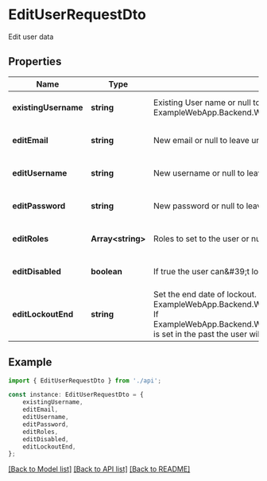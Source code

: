 # EditUserRequestDto

Edit user data

## Properties

Name | Type | Description | Notes
------------ | ------------- | ------------- | -------------
**existingUsername** | **string** | Existing User name or null to create a new one using ExampleWebApp.Backend.WebApi.Services.Abstractions.Auth.DTOs.EditUserRequestDto.EditUsername. | [optional] [default to undefined]
**editEmail** | **string** | New email or null to leave unchanged. | [optional] [default to undefined]
**editUsername** | **string** | New username or null to leave unchanged. | [optional] [default to undefined]
**editPassword** | **string** | New password or null to leave unchanged. | [optional] [default to undefined]
**editRoles** | **Array&lt;string&gt;** | Roles to set to the user or null to leave unchanged. | [optional] [default to undefined]
**editDisabled** | **boolean** | If true the user can\&#39;t login after previous release access token expires. | [optional] [default to undefined]
**editLockoutEnd** | **string** | Set the end date of lockout.  The user will be unable to login until ExampleWebApp.Backend.WebApi.Services.Abstractions.Auth.DTOs.EditUserRequestDto.EditLockoutEnd.  If ExampleWebApp.Backend.WebApi.Services.Abstractions.Auth.DTOs.EditUserRequestDto.EditLockoutEnd is set in the past the user will be re-enabled immediately. | [optional] [default to undefined]

## Example

```typescript
import { EditUserRequestDto } from './api';

const instance: EditUserRequestDto = {
    existingUsername,
    editEmail,
    editUsername,
    editPassword,
    editRoles,
    editDisabled,
    editLockoutEnd,
};
```

[[Back to Model list]](../README.md#documentation-for-models) [[Back to API list]](../README.md#documentation-for-api-endpoints) [[Back to README]](../README.md)
